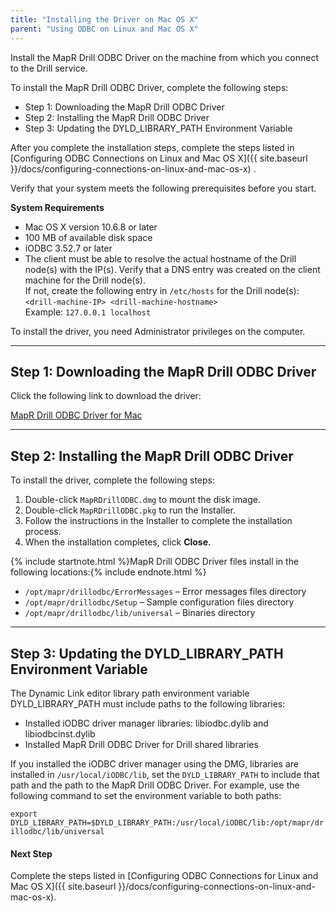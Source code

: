 ```yaml
---
title: "Installing the Driver on Mac OS X"
parent: "Using ODBC on Linux and Mac OS X"
---
```

Install the MapR Drill ODBC Driver on the machine from which you connect to
the Drill service.

To install the MapR Drill ODBC Driver, complete the following steps:

  * Step 1: Downloading the MapR Drill ODBC Driver 
  * Step 2: Installing the MapR Drill ODBC Driver 
  * Step 3: Updating the DYLD_LIBRARY_PATH Environment Variable

After you complete the installation steps, complete the steps listed in
[Configuring ODBC Connections on Linux and Mac OS X]({{ site.baseurl }}/docs/configuring-connections-on-linux-and-mac-os-x)
.

Verify that your system meets the following prerequisites before you start.

**System Requirements**

  * Mac OS X version 10.6.8 or later
  * 100 MB of available disk space
  * iODBC 3.52.7 or later
  * The client must be able to resolve the actual hostname of the Drill node(s) with the IP(s). Verify that a DNS entry was created on the client machine for the Drill node(s).   
If not, create the following entry in `/etc/hosts` for the Drill node(s):  
`<drill-machine-IP> <drill-machine-hostname>`  
Example: `127.0.0.1 localhost`

To install the driver, you need Administrator privileges on the computer.

----------

## Step 1: Downloading the MapR Drill ODBC Driver

Click the following link to download the driver:  

[MapR Drill ODBC Driver for Mac](http://package.mapr.com/tools/MapR-ODBC/MapR_Drill/MapRDrill_odbc_v1.0.0.1001/MapRDrillODBC.dmg)

----------

## Step 2: Installing the MapR Drill ODBC Driver

To install the driver, complete the following steps:

  1. Double-click `MapRDrillODBC.dmg` to mount the disk image.
  2. Double-click `MapRDrillODBC.pkg` to run the Installer.
  3. Follow the instructions in the Installer to complete the installation process.
  4. When the installation completes, click **Close.**

{% include startnote.html %}MapR Drill ODBC Driver files install in the following locations:{% include endnote.html %}

  * `/opt/mapr/drillodbc/ErrorMessages` – Error messages files directory
  * `/opt/mapr/drillodbc/Setup` – Sample configuration files directory
  * `/opt/mapr/drillodbc/lib/universal` – Binaries directory

----------

## Step 3: Updating the DYLD_LIBRARY_PATH Environment Variable

The Dynamic Link editor library path environment variable DYLD_LIBRARY_PATH must include paths to the following
libraries:

  * Installed iODBC driver manager libraries: libiodbc.dylib and libiodbcinst.dylib
  * Installed MapR Drill ODBC Driver for Drill shared libraries

If you installed the iODBC driver manager using the DMG, libraries are installed in
`/usr/local/iODBC/lib`, set the `DYLD_LIBRARY_PATH` to include that path and the path to the MapR Drill ODBC Driver. For example, use the following command to set the environment variable to both paths:

`export DYLD_LIBRARY_PATH=$DYLD_LIBRARY_PATH:/usr/local/iODBC/lib:/opt/mapr/drillodbc/lib/universal`

#### Next Step

Complete the steps listed in [Configuring ODBC Connections for Linux and Mac
OS X]({{ site.baseurl }}/docs/configuring-connections-on-linux-and-mac-os-x).
